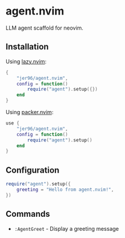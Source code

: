# agent.nvim 

LLM agent scaffold for neovim.

## Installation

Using [lazy.nvim](https://github.com/folke/lazy.nvim):
```lua
{
    "jer96/agent.nvim",
    config = function()
        require("agent").setup({})
    end
}
```

Using [packer.nvim](https://github.com/wbthomason/packer.nvim):
```lua
use {
    "jer96/agent.nvim",
    config = function()
        require("agent").setup()
    end
}
```

## Configuration

```lua
require("agent").setup({
    greeting = "Hello from agent.nvim!",
})
```

## Commands

- `:AgentGreet` - Display a greeting message

